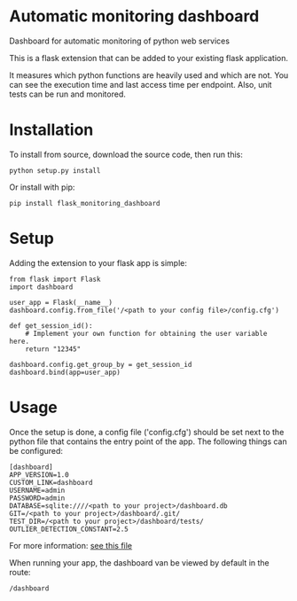 # Automatic monitoring dashboard
Dashboard for automatic monitoring of python web services

This is a flask extension that can be added to your existing flask application.

It measures which python functions are heavily used and which are not. 
You can see the execution time and last access time per endpoint.
Also, unit tests can be run and monitored.

Installation
============
To install from source, download the source code, then run this:

    python setup.py install

Or install with pip:
    
    pip install flask_monitoring_dashboard
    
Setup
=====
Adding the extension to your flask app is simple:

    from flask import Flask
    import dashboard

    user_app = Flask(__name__)
    dashboard.config.from_file('/<path to your config file>/config.cfg')

    def get_session_id():
        # Implement your own function for obtaining the user variable here.
        return "12345"

    dashboard.config.get_group_by = get_session_id
    dashboard.bind(app=user_app)
    
Usage
=====
Once the setup is done, a config file ('config.cfg') should be set next to the python file that contains the entry point of the app.
The following things can be configured:

    [dashboard]
    APP_VERSION=1.0
    CUSTOM_LINK=dashboard
    USERNAME=admin
    PASSWORD=admin
    DATABASE=sqlite:////<path to your project>/dashboard.db
    GIT=/<path to your project>/dashboard/.git/
    TEST_DIR=/<path to your project>/dashboard/tests/
    OUTLIER_DETECTION_CONSTANT=2.5

For more information: [see this file](dashboard/config.py)

When running your app, the dashboard van be viewed by default in the route:

    /dashboard
